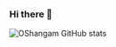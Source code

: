 ### Hi there 👋

![OShangam GitHub stats](https://github-readme-stats.vercel.app/api?username=OShangam&show_icons=true&theme=radical)
